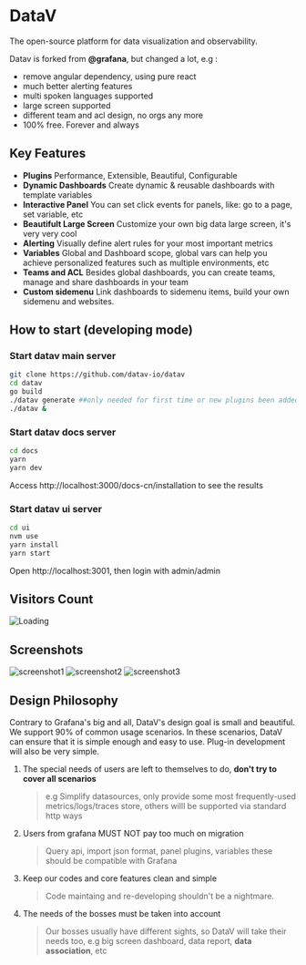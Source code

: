 # DataV
The open-source platform for data visualization and observability. 

Datav is forked from **@grafana**, but changed a lot, e.g :
- remove angular dependency, using pure react
- much better alerting features
- multi spoken languages supported
- large screen supported
- different team and acl design, no orgs any more 
- 100% free. Forever and always

## Key Features 
- **Plugins** Performance, Extensible, Beautiful, Configurable
- **Dynamic Dashboards** Create dynamic & reusable dashboards with template variables
- **Interactive Panel** You can set click events for panels, like: go to a page, set variable, etc
- **Beautifult Large Screen** Customize your own big data large screen, it's very very cool
- **Alerting** Visually define alert rules for your most important metrics
- **Variables**  Global and Dashboard scope, global vars can help you achieve personalized features such as multiple environments, etc
- **Teams and ACL** Besides global dashboards, you can create teams, manage and share dashboards in your team
- **Custom sidemenu** Link dashboards to sidemenu items, build your own sidemenu and websites.

## How to start (developing mode)

### Start datav main server
```bash
git clone https://github.com/datav-io/datav
cd datav
go build
./datav generate ##only needed for first time or new plugins been added
./datav &
```

### Start datav docs server
```bash
cd docs
yarn
yarn dev
```
Access http://localhost:3000/docs-cn/installation to see the results

### Start datav ui server
```bash
cd ui
nvm use    
yarn install
yarn start
```

Open http://localhost:3001, then login with admin/admin

## Visitors Count
<img align="left" src = "https://profile-counter.glitch.me/datav/count.svg" alt ="Loading"><br/>

## Screenshots
![screenshot1](ui/public/img/screenshot1.jpg)
![screenshot2](ui/public/img/screenshot2.jpg)
![screenshot3](ui/public/img/screenshot3.jpg)

## Design Philosophy
Contrary to Grafana's big and all, DataV's design goal is small and beautiful. We support 90% of common usage scenarios. In these scenarios, DataV can ensure that it is simple enough and easy to use. Plug-in development will also be very simple. 

1. The special needs of users are left to themselves to do, **don't try to cover all scenarios**
   > e.g Simplify datasources, only provide some most frequently-used metrics/logs/traces store, others willl be supported via standard http ways

2. Users from grafana MUST NOT pay too much on migration 
   > Query api, import json format, panel plugins, variables these should be compatible with Grafana

3. Keep our codes and core features clean and simple
   > Code maintaing and re-developing shouldn't  be a nightmare.

4. The needs of the bosses must be taken into account
   > Our bosses usually have different sights, so DataV will take their needs too, e.g big screen dashboard, data report, **data association**, etc
